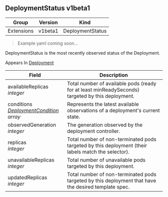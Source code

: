 ## DeploymentStatus v1beta1

Group        | Version     | Kind
------------ | ---------- | -----------
Extensions | v1beta1 | DeploymentStatus

> Example yaml coming soon...



DeploymentStatus is the most recently observed status of the Deployment.

<aside class="notice">
Appears In  <a href="#deployment-v1beta1">Deployment</a> </aside>

Field        | Description
------------ | -----------
availableReplicas <br /> *integer* | Total number of available pods (ready for at least minReadySeconds) targeted by this deployment.
conditions <br /> *[DeploymentCondition](#deploymentcondition-v1beta1) array* | Represents the latest available observations of a deployment's current state.
observedGeneration <br /> *integer* | The generation observed by the deployment controller.
replicas <br /> *integer* | Total number of non-terminated pods targeted by this deployment (their labels match the selector).
unavailableReplicas <br /> *integer* | Total number of unavailable pods targeted by this deployment.
updatedReplicas <br /> *integer* | Total number of non-terminated pods targeted by this deployment that have the desired template spec.

